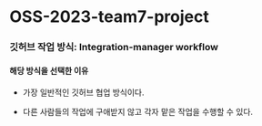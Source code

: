 # OSS-2023-team7-project

### 깃허브 작업 방식: Integration-manager workflow

#### 해당 방식을 선택한 이유

- 가장 일반적인 깃허브 협업 방식이다.

- 다른 사람들의 작업에 구애받지 않고 각자 맡은 작업을 수행할 수 있다.

<br/>
